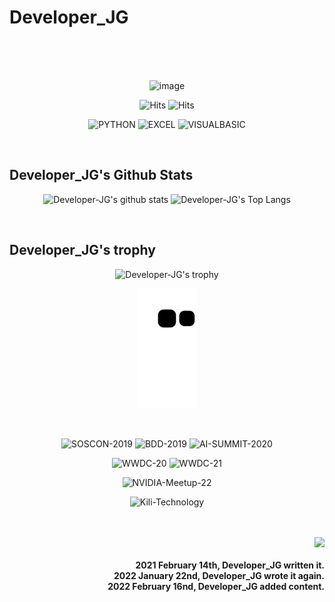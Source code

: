 # Developer_JG

<br/>
<br/>
<br/>

<div align="center">
    
![image](https://user-images.githubusercontent.com/60098615/157060216-16bea7af-dfc2-4db7-b668-1db194c513a1.gif)
    
![Hits](https://hits.seeyoufarm.com/api/count/incr/badge.svg?url=https%3A%2F%2Fgithub.com%2FDeveloper-JG)
![Hits](https://img.shields.io/github/followers/Developer-JG?label=Follow)
    
![PYTHON](https://img.shields.io/badge/PYTHON-%E2%98%85%E2%98%85%E2%98%85%E2%98%85%E2%98%85-0696D7?style=plastic&logo=Python&logoColor=white)
![EXCEL](https://img.shields.io/badge/EXCEL-%E2%98%85%E2%98%85%E2%98%85%E2%98%85%E2%98%85-146B32?style=plastic&logo=microsoft&logoColor=white)
![VISUALBASIC](https://img.shields.io/badge/VISUALBASIC-%E2%98%85%E2%98%85%E2%98%85%E2%98%86%E2%98%86-660099?style=plastic&logo=VisualStudio&logoColor=white)
    
</div>

<br/>
  
## Developer_JG's Github Stats

<div align="center">
    
![Developer-JG's github stats](https://github-readme-stats.vercel.app/api?username=Developer-JG&show_icons=true)
![Developer-JG's Top Langs](https://github-readme-stats.vercel.app/api/top-langs/?username=Developer-JG)
    
</div>

<br/>

## Developer_JG's trophy

<div align="center">
    
![Developer-JG's trophy](https://github-profile-trophy.vercel.app/?username=Developer-JG&theme=flat&column=7)
    
![snake gif](https://github.com/Developer-JG/Developer-JG/blob/output/github-contribution-grid-snake.svg)

</div>

<br/>

<div align="center">
    
![SOSCON-2019](https://img.shields.io/badge/Samsung_Open_Source_Conference_2019-1428A0?style=flat-square&logo=Samsung&logoColor=white)
![BDD-2019](https://img.shields.io/badge/Bixby_Developer_Day_2019-1428A0?style=flat-square&logo=Samsung&logoColor=white)
![AI-SUMMIT-2020](https://img.shields.io/badge/Samsung_AI_SUMMIT_SEOUL_2020-1428A0?style=flat-square&logo=Samsung&logoColor=white)

![WWDC-20](https://img.shields.io/badge/Apple_WorldWide_Developers_Conference_20-000000?style=flat-square&logo=Apple&logoColor=white)
![WWDC-21](https://img.shields.io/badge/Apple_WorldWide_Developers_Conference_21-000000?style=flat-square&logo=Apple&logoColor=white)

![NVIDIA-Meetup-22](https://img.shields.io/badge/NVIDIA_AI_developer_meetup_22-76B900?style=flat-square&logo=NVIDIA&logoColor=white)

![Kili-Technology](https://img.shields.io/badge/Kili's_Community_Challenge_"Plastic_in_River_dataset"-E2831E?style=flat-square&logoColor=white)


</div>

<br/>
<br/>

<img src="https://komarev.com/ghpvc/?username=Developer-JG&&style=flat-square" align="right" />

<br/>

<div align="right">
    
#### 2021 February 14th, Developer_JG written it.<br/>2022 January 22nd, Developer_JG wrote it again.<br/>2022 February 16nd, Developer_JG added content.
    
</div>
